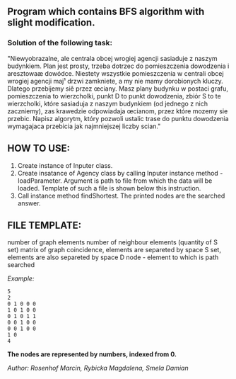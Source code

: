 ## Program which contains BFS algorithm with slight modification.
### Solution of the following task:
"Niewyobrazalne, ale centrala obcej wrogiej agencji sasiaduje z naszym budynkiem. Plan
jest prosty, trzeba dotrzec do pomieszczenia dowodzenia i aresztowaæ dowódce. Niestety
wszystkie pomieszczenia w centrali obcej wrogiej agencji maj¹ drzwi zamkniete, a my nie mamy
dorobionych kluczy. Dlatego przebijemy siê przez œciany. Masz plany budynku w postaci grafu,
pomieszczenia to wierzcholki, punkt D to punkt dowodzenia, zbiór S to te wierzcholki, które
sasiaduja z naszym budynkiem (od jednego z nich zaczniemy), zas krawedzie odpowiadaja
œcianom, przez które mozemy sie przebic. Napisz algorytm, który pozwoli ustalic trase do
punktu dowodzenia wymagajaca przebicia jak najmniejszej liczby scian."

## HOW TO USE: 
1. Create instance of Inputer class.
2. Create insatance of Agency class by calling Inputer instance method - loadParameter.
	Argument is path to file from which the data will be loaded.
	Template of such a file is shown below this instruction.
3. Call instance method findShortest.
	The printed nodes are the searched answer.

## FILE TEMPLATE:
number of graph elements
number of neighbour elements (quantity of S set)
matrix of graph coincidence, elements are separeted by space
S set, elements are also separeted by space 
D node - element to which is path searched 

*Example:*
```
5 
2
0 1 0 0 0
1 0 1 0 0
0 1 0 1 1
0 0 1 0 0
0 0 1 0 0
1 0
4
```

**The nodes are represented by numbers, indexed from 0.**

*Author: Rosenhof Marcin, Rybicka Magdalena, Smela Damian*
